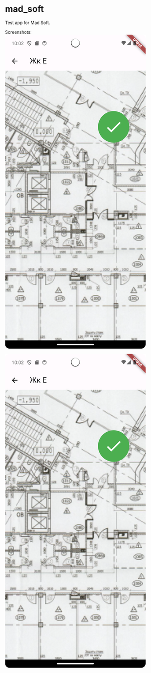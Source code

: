 # mad_soft

Test app for Mad Soft.

Screenshots:
![Main Screen](https://github.com/EvgeniyaSimonova/mad_soft/blob/master/plan_screen.png)

![Plan Screen](https://github.com/EvgeniyaSimonova/mad_soft/blob/master/plan_screen.png)


